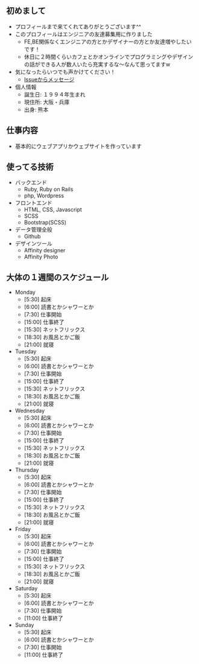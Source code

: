 ## 初めまして
- プロフィールまで来てくれてありがとうございます^^
- このプロフィールはエンジニアの友達募集用に作りました
   - FE,BE関係なくエンジニアの方とかデザイナーの方とか友達増やしたいです！
   - 休日に２時間くらいカフェとかオンラインでプログラミングやデザインの話ができる人が数人いたら充実するな〜なんて思ってますw
- 気になったらいつでも声かけてください！
   - [Issueからメッセージ](https://github.com/inomaru/profile/issues/new)
- 個人情報
   - 誕生日: １９９４年生まれ
   - 現住所: 大阪・兵庫
   - 出身: 熊本

## 仕事内容
- 基本的にウェブアプリかウェブサイトを作っています

## 使ってる技術
- バックエンド
   - Ruby, Ruby on Rails
   - php, Wordpress
- フロントエンド
   - HTML, CSS, Javascript
   - SCSS
   - Bootstrap(SCSS)
- データ管理全般
   - Github
- デザインツール
   - Affinity designer
   - Affinity Photo

## 大体の１週間のスケジュール
- Monday
   - [5:30] 起床
   - [6:00] 読書とかシャワーとか
   - [7:30] 仕事開始
   - [15:00] 仕事終了
   - [15:30] ネットフリックス
   - [18:30] お風呂とかご飯
   - [21:00] 就寝
- Tuesday
   - [5:30] 起床
   - [6:00] 読書とかシャワーとか
   - [7:30] 仕事開始
   - [15:00] 仕事終了
   - [15:30] ネットフリックス
   - [18:30] お風呂とかご飯
   - [21:00] 就寝
- Wednesday
   - [5:30] 起床
   - [6:00] 読書とかシャワーとか
   - [7:30] 仕事開始
   - [15:00] 仕事終了
   - [15:30] ネットフリックス
   - [18:30] お風呂とかご飯
   - [21:00] 就寝
- Thursday
   - [5:30] 起床
   - [6:00] 読書とかシャワーとか
   - [7:30] 仕事開始
   - [15:00] 仕事終了
   - [15:30] ネットフリックス
   - [18:30] お風呂とかご飯
   - [21:00] 就寝
- Friday
   - [5:30] 起床
   - [6:00] 読書とかシャワーとか
   - [7:30] 仕事開始
   - [15:00] 仕事終了
   - [15:30] ネットフリックス
   - [18:30] お風呂とかご飯
   - [21:00] 就寝
- Saturday
   - [5:30] 起床
   - [6:00] 読書とかシャワーとか
   - [7:30] 仕事開始
   - [11:00] 仕事終了
- Sunday
   - [5:30] 起床
   - [6:00] 読書とかシャワーとか
   - [7:30] 仕事開始
   - [11:00] 仕事終了
